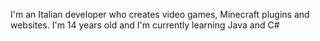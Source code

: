 I'm an Italian developer who creates
video games, Minecraft plugins and websites.
I'm 14 years old and I'm currently learning
Java and C#
